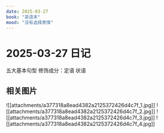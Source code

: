 ```yaml
---
date: 2025-03-27
book: "英语本"
mood: "没有选择表情"
---
```


# 2025-03-27 日记

五大基本句型
修饰成分：定语 状语


## 相关图片
![[attachments/a377318a8ead4382a2125372426d4c7f_1.jpg]]
![[attachments/a377318a8ead4382a2125372426d4c7f_2.jpg]]
![[attachments/a377318a8ead4382a2125372426d4c7f_3.jpg]]
![[attachments/a377318a8ead4382a2125372426d4c7f_4.jpg]]